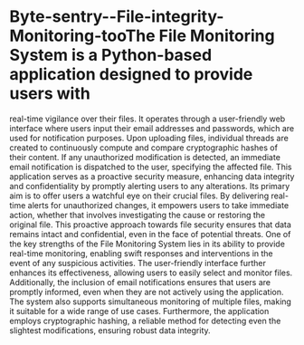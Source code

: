 # Byte-sentry--File-integrity-Monitoring-tooThe File Monitoring System is a Python-based application designed to provide users with 
real-time vigilance over their files. It operates through a user-friendly web interface where 
users input their email addresses and passwords, which are used for notification purposes. 
Upon uploading files, individual threads are created to continuously compute and compare 
cryptographic hashes of their content. If any unauthorized modification is detected, an 
immediate email notification is dispatched to the user, specifying the affected file.
This application serves as a proactive security measure, enhancing data integrity and 
confidentiality by promptly alerting users to any alterations. Its primary aim is to offer users a 
watchful eye on their crucial files. By delivering real-time alerts for unauthorized changes, it 
empowers users to take immediate action, whether that involves investigating the cause or 
restoring the original file. This proactive approach towards file security ensures that data 
remains intact and confidential, even in the face of potential threats.
One of the key strengths of the File Monitoring System lies in its ability to provide real-time 
monitoring, enabling swift responses and interventions in the event of any suspicious 
activities. The user-friendly interface further enhances its effectiveness, allowing users to 
easily select and monitor files. Additionally, the inclusion of email notifications ensures that 
users are promptly informed, even when they are not actively using the application. The 
system also supports simultaneous monitoring of multiple files, making it suitable for a wide 
range of use cases. Furthermore, the application employs cryptographic hashing, a reliable 
method for detecting even the slightest modifications, ensuring robust data integrity.
